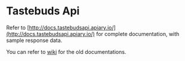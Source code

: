 Tastebuds Api
=============

Refer to [http://docs.tastebudsapi.apiary.io/](http://docs.tastebudsapi.apiary.io/) for complete documentation, with sample response data.

You can refer to [wiki](https://github.com/stiucsib86/tastebuds-api/wiki) for the old documentations.
